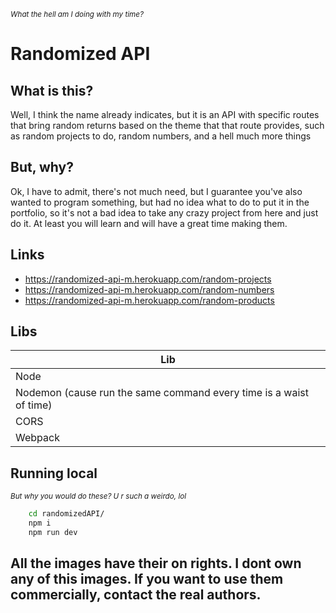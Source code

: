 <i><sub>What the hell am I doing with my time?</sub></i>

# Randomized API

## What is this?

Well, I think the name already indicates, but it is an API with specific routes that bring random returns based on the theme that that route provides, such as random projects to do, random numbers, and a hell much more things

## But, why?

Ok, I have to admit, there's not much need, but I guarantee you've also wanted to program something, but had no idea what to do to put it in the portfolio, so it's not a bad idea to take any crazy project from here and just do it. At least you will learn and will have a great time making them.

## Links

- https://randomized-api-m.herokuapp.com/random-projects
- https://randomized-api-m.herokuapp.com/random-numbers
- https://randomized-api-m.herokuapp.com/random-products

## Libs

| Lib                                                                |
| ------------------------------------------------------------------ |
| Node                                                               |
| Nodemon (cause run the same command every time is a waist of time) |
| CORS                                                               |
| Webpack                                                            |

## Running local

<i><sub>But why you would do these? U r such a weirdo, lol</sub></i>

```bash
    cd randomizedAPI/
    npm i
    npm run dev
```

## All the images have their on rights. I dont own any of this images. If you want to use them commercially, contact the real authors.
